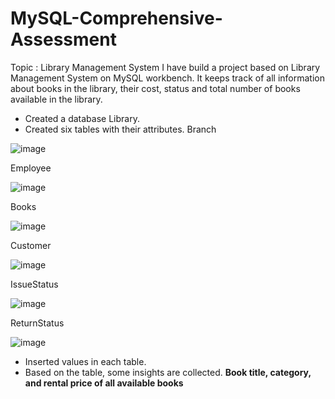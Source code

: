 # MySQL-Comprehensive-Assessment

Topic : Library Management System
I have build a project based on Library Management System on MySQL workbench. It keeps track of all information about books in the library, their cost, status and total number of books available in the library.

* Created a database Library.
* Created six tables with their attributes.
 Branch
  
![image](https://github.com/Anjalisj4g/MySQL-Comprehensive-Assessment/assets/162909803/e1fb0a58-6e0d-4b79-b556-3f7303018b2e)

Employee

![image](https://github.com/Anjalisj4g/MySQL-Comprehensive-Assessment/assets/162909803/bc81d428-cc25-44f1-badf-21da166b32d3)

Books

![image](https://github.com/Anjalisj4g/MySQL-Comprehensive-Assessment/assets/162909803/0f01e957-6c80-4a86-a04e-d144bff9be9b)

Customer

![image](https://github.com/Anjalisj4g/MySQL-Comprehensive-Assessment/assets/162909803/acdb6041-43a1-4cb7-bd4b-30cb63362fe1)

IssueStatus

![image](https://github.com/Anjalisj4g/MySQL-Comprehensive-Assessment/assets/162909803/83ca3a29-9502-4851-9669-8fcc712af25e)

ReturnStatus

![image](https://github.com/Anjalisj4g/MySQL-Comprehensive-Assessment/assets/162909803/c28ddfdb-df95-47b0-8c37-25d5caed7c7e)

* Inserted values in each table.
* Based on the table, some insights are collected.
**Book title, category, and rental price of all available books**
